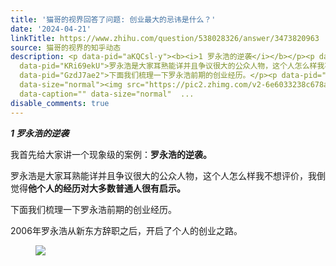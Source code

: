 ```yaml
---
title: '猫哥的视界回答了问题: 创业最大的忌讳是什么？'
date: '2024-04-21'
linkTitle: https://www.zhihu.com/question/538028326/answer/3473820963
source: 猫哥的视界的知乎动态
description: <p data-pid="aKQCsl-y"><b><i>1 罗永浩的逆袭</i></b></p><p data-pid="3A9qCSQY">我首先给大家讲一个现象级的案例：<b>罗永浩的逆袭。</b></p><p
  data-pid="KRi69ekU">罗永浩是大家耳熟能详并且争议很大的公众人物，这个人怎么样我不想评价，我倒觉得<b>他个人的经历对大多数普通人很有启示。</b></p><p
  data-pid="GzdJ7ae2">下面我们梳理一下罗永浩前期的创业经历。</p><p data-pid="AFmPR1gj">2006年罗永浩从新东方辞职之后，开启了个人的创业之路。</p><figure
  data-size="normal"><img src="https://pic2.zhimg.com/v2-6e6033238c678aa0724097b0842aef75_1440w.jpg"
  data-caption="" data-size="normal"  ...
disable_comments: true
---
```

<p data-pid="aKQCsl-y"><b><i>1 罗永浩的逆袭</i></b></p><p data-pid="3A9qCSQY">我首先给大家讲一个现象级的案例：<b>罗永浩的逆袭。</b></p><p data-pid="KRi69ekU">罗永浩是大家耳熟能详并且争议很大的公众人物，这个人怎么样我不想评价，我倒觉得<b>他个人的经历对大多数普通人很有启示。</b></p><p data-pid="GzdJ7ae2">下面我们梳理一下罗永浩前期的创业经历。</p><p data-pid="AFmPR1gj">2006年罗永浩从新东方辞职之后，开启了个人的创业之路。</p><figure data-size="normal"><img src="https://pic2.zhimg.com/v2-6e6033238c678aa0724097b0842aef75_1440w.jpg" data-caption="" data-size="normal"  ...